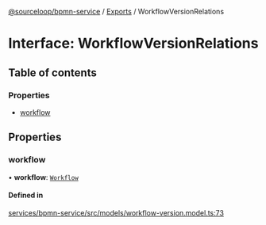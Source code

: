 [@sourceloop/bpmn-service](../README.md) / [Exports](../modules.md) / WorkflowVersionRelations

# Interface: WorkflowVersionRelations

## Table of contents

### Properties

- [workflow](WorkflowVersionRelations.md#workflow)

## Properties

### workflow

• **workflow**: [`Workflow`](../classes/Workflow.md)

#### Defined in

[services/bpmn-service/src/models/workflow-version.model.ts:73](https://github.com/sourcefuse/loopback4-microservice-catalog/blob/53060ad88/services/bpmn-service/src/models/workflow-version.model.ts#L73)
